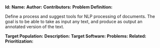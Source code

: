 **Id:**
**Name:**
**Author:**
**Contributors:**
**Problem Definition:**

Define a process and suggest tools for NLP processing of documents. The goal is to be able to take as input any text, and produce as output an annotated version of the text.

**Target Population:**
**Description:**
**Target Software:**
**Problems:**
**Related:**
**Prioritization:**